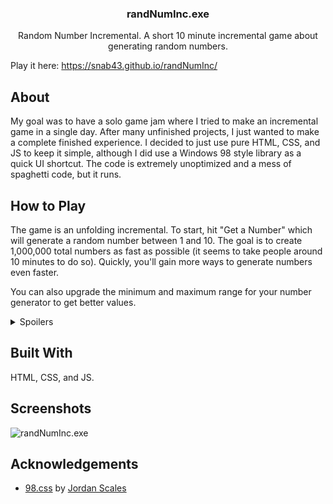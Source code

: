 <div align="center">
    <h3 align="center">randNumInc.exe</h3>
    <p align="center">Random Number Incremental. A short 10 minute incremental game about generating random numbers.</p>
</div>

Play it here: https://snab43.github.io/randNumInc/

## About

My goal was to have a solo game jam where I tried to make an incremental game in a single day. After many unfinished projects, I just wanted to make a complete finished experience. I decided to just use pure HTML, CSS, and JS to keep it simple, although I did use a Windows 98 style library as a quick UI shortcut. The code is extremely unoptimized and a mess of spaghetti code, but it runs.

## How to Play

The game is an unfolding incremental. To start, hit "Get a Number" which will generate a random number between 1 and 10. The goal is to create 1,000,000 total numbers as fast as possible (it seems to take people around 10 minutes to do so). Quickly, you'll gain more ways to generate numbers even faster.

You can also upgrade the minimum and maximum range for your number generator to get better values.

<details>
    <summary>Spoilers</summary>

    ### Number Types

    There are 2 additional number types to unlock for a total of 3:

    1. Numbers
    2. [Prime Numbers](https://en.wikipedia.org/wiki/Prime_number) (2, 3, 5, 7, 11, 13, 17, 19, 23, etc.)
    3. 10^x Numbers (1, 10, 100, 1000, 10000, 100000, etc.)

    When you unlock these number types, numbers that are prime will be added to your "Prime Number" resource pool instead, and the same with 10^x numbers.

    ### Unlocks

    There are 2 additional unlockables:

    1. Autoclickers
    2. Super Autoclickers

    Autoclickers cost Prime Numbers and Super Autoclickers cost 10^x Numbers. Super Autoclickers are powerful and therefore cost an increasing amount of 10^x numbers to unlock starting with 100, then 1000, then 10000, etc.

    ### Strategies

    Knowing this, the strategy can be setting your Min and Max for your Manual Clicks or Autoclickers to optimally generate more Prime Numbers than regular Numbers, or to generate 10s and 100s.

    ### Soft Lock

    However, if you set your Manual Clicks and Autoclicks' Min to 11 or more, it does take a while to get your maximum to 100 so you can start generating 10^x Numbers to unlock Super Autoclickers. I tried to tune the difficulty curve and make the game short enough so this isn't too much of an annoyance.
</details>

## Built With

HTML, CSS, and JS.

## Screenshots

![randNumInc.exe](https://i.postimg.cc/L80pMWJN/Capture.png)

## Acknowledgements

- [98.css](https://jdan.github.io/98.css/) by [Jordan Scales](https://github.com/jdan/)
